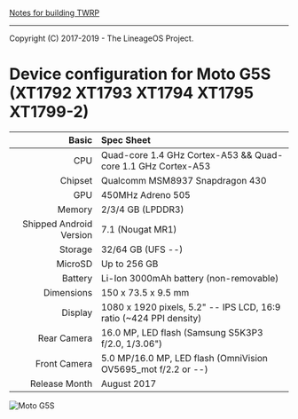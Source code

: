 [Notes for building TWRP](https://github.com/montanadevelopment/android_device_motorola_montana-TWRP/blob/twrp-7.1/notes.md)

---

Copyright (C) 2017-2019 - The LineageOS Project.
 
Device configuration for Moto G5S (XT1792 XT1793 XT1794 XT1795 XT1799-2)
===========================================
Basic   | Spec Sheet
-------:|:-------------------------
CPU     | Quad-core 1.4 GHz Cortex-A53 && Quad-core 1.1 GHz Cortex-A53
Chipset | Qualcomm MSM8937 Snapdragon 430
GPU     | 450MHz Adreno 505
Memory  | 2/3/4 GB (LPDDR3)
Shipped Android Version | 7.1 (Nougat MR1)
Storage | 32/64 GB (UFS --)
MicroSD | Up to 256 GB
Battery | Li-Ion 3000mAh battery (non-removable)
Dimensions | 150 x 73.5 x 9.5 mm
Display | 1080 x 1920 pixels, 5.2" -- IPS LCD, 16:9 ratio (~424 PPI density)
Rear Camera  | 16.0 MP, LED flash (Samsung S5K3P3 f/2.0, 1/3.06")
Front Camera | 5.0 MP/16.0 MP, LED flash (OmniVision OV5695_mot f/2.2 or --<!--Need XT1799-2 camera details-->)
Release Month | August 2017
 
![Moto G5S](https://cdn2.gsmarena.com/vv/pics/motorola/motorola-moto-g5s-2.jpg "Moto G5S")
 
<!-- Display | 1440 x 2560 pixels, 5.7" LTPS IPS LCD, 16:9 ratio (~515 PPI density)-->
 
<!-- Places with -- are needed information yet to be inputed-->
 
